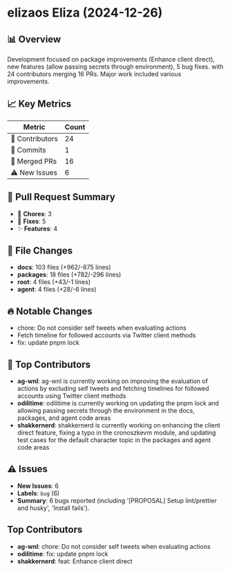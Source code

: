 # elizaos Eliza (2024-12-26)
    
## 📊 Overview
Development focused on package improvements (Enhance client direct), new features (allow passing secrets through environment), 5 bug fixes. with 24 contributors merging 16 PRs. Major work included various improvements.

## 📈 Key Metrics
| Metric | Count |
|---------|--------|
| 👥 Contributors | 24 |
| 📝 Commits | 1 |
| 🔄 Merged PRs | 16 |
| ⚠️ New Issues | 6 |

## 🔄 Pull Request Summary
- 🧹 **Chores**: 3
- 🐛 **Fixes**: 5
- ✨ **Features**: 4

## 📁 File Changes
- **docs**: 103 files (+962/-875 lines)
- **packages**: 18 files (+782/-296 lines)
- **root**: 4 files (+43/-1 lines)
- **agent**: 4 files (+28/-6 lines)

## 🔥 Notable Changes
- chore: Do not consider self tweets when evaluating actions
- Fetch timeline for followed accounts via Twitter client methods
- fix: update pnpm lock

## 👥 Top Contributors
- **ag-wnl**: ag-wnl is currently working on improving the evaluation of actions by excluding self tweets and fetching timelines for followed accounts using Twitter client methods
- **odilitime**: odilitime is currently working on updating the pnpm lock and allowing passing secrets through the environment in the docs, packages, and agent code areas
- **shakkernerd**: shakkernerd is currently working on enhancing the client direct feature, fixing a typo in the cronoszkevm module, and updating test cases for the default character topic in the packages and agent code areas

## ⚠️ Issues
- **New Issues**: 6
- **Labels**: `bug` (6)
- **Summary**: 6 bugs reported (including '[PROPOSAL] Setup lint/prettier and husky', 'Install fails').

## Top Contributors
- **ag-wnl**: chore: Do not consider self tweets when evaluating actions
- **odilitime**: fix: update pnpm lock
- **shakkernerd**: feat: Enhance client direct